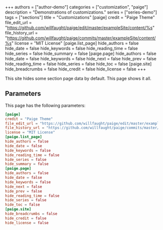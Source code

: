+++
authors = ["author-demo"]
categories = ["customization", "paige"]
description = "Demonstrations of customizations."
series = ["series-demo"]
tags = ["sections"]
title = "Customizations"
[paige]
credit = "Paige Theme"
file_edit_url = "https://github.com/willfaught/paige/edit/master/exampleSite/content/%s"
file_history_url = "https://github.com/willfaught/paige/commits/master/exampleSite/content/%s"
license = "MIT License"
[paige.list_page]
hide_authors = false
hide_date = false
hide_keywords = false
hide_reading_time = false
hide_series = false
hide_summary = false
[paige.page]
hide_authors = false
hide_date = false
hide_keywords = false
hide_next = false
hide_prev = false
hide_reading_time = false
hide_series = false
hide_toc = false
[paige.site]
hide_breadcrumbs = false
hide_credit = false
hide_license = false
+++

This site hides some section page data by default. This page shows it all.

<!--more-->

## Parameters

This page has the following parameters:

```toml
[paige]
credit = "Paige Theme"
file_edit_url = "https://github.com/willfaught/paige/edit/master/exampleSite/content/%s"
file_history_url = "https://github.com/willfaught/paige/commits/master/exampleSite/content/%s"
license = "MIT License"
[paige.list_page]
hide_authors = false
hide_date = false
hide_keywords = false
hide_reading_time = false
hide_series = false
hide_summary = false
[paige.page]
hide_authors = false
hide_date = false
hide_keywords = false
hide_next = false
hide_prev = false
hide_reading_time = false
hide_series = false
hide_toc = false
[paige.site]
hide_breadcrumbs = false
hide_credit = false
hide_license = false
```
